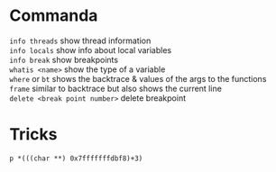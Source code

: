 # Commanda
`info threads` show thread information  
`info locals` show info about local variables  
`info break` show breakpoints  
`whatis <name>` show the type of a variable  
`where` or `bt` shows the backtrace & values of the args to the functions  
`frame` similar to backtrace but also shows the current line  
`delete <break point number>` delete breakpoint

# Tricks  
`p *(((char **) 0x7fffffffdbf8)+3)` 

